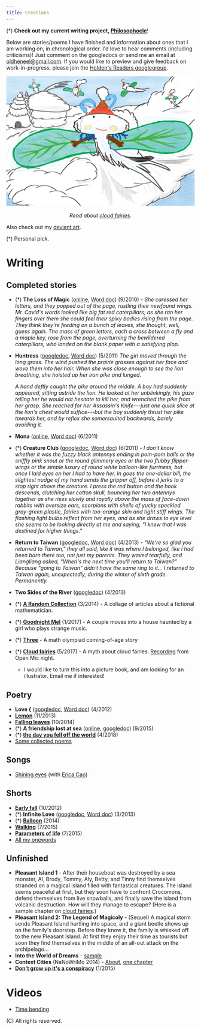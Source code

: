 ```yaml
---
title: Creations
---
```


(\*) **Check out my current writing project, [Philosophocle](http://holdenlee.github.io/philosophocle/)**!

Below are stories/poems I have finished and information about ones that I am working on, in chronological order. I'd love to hear comments (including criticisms)! Just comment on the googledocs or send me an email at [oldheneel@gmail.com](mailto:oldheneel@gmail.com). If you would like to preview and give feedback on work-in-progress, please join the [Holden's Readers googlegroup](https://groups.google.com/forum/#!forum/holden-readers).

<center>
<img src="/images/wifloflos.jpg">

*Read about [cloud fairies](https://docs.google.com/document/d/1sAF1ijUXiyCclrEly-UL9o7leuumVkaXwdeYmrzVv5Q).*
</center>

Also check out my [deviant art](http://holdenlee.deviantart.com/).

(\*) Personal pick.

# Writing

## Completed stories

* (\*) **The Loss of Magic** ([online](https://holdenlee.wordpress.com/2010/09/01/the-loss-of-magic-short-story/), [Word doc](http://holdenlee.github.io/writing/the_loss_of_magic.doc)) (9/2010) - *She caressed her letters, and they popped out of the page, rustling their newfound wings. Mr. Cavid's words looked like big fat red caterpillars; as she ran her fingers over them she could feel their spiky bodies rising from the page. They think they're feeding on a bunch of leaves, she thought, well, guess again. The mass of green letters, each a cross between a fly and a maple key, rose from the page, overturning the bewildered caterpillars, who landed on the blank paper with a satisfying plop.*
*   **Huntress** ([googledoc](https://docs.google.com/document/d/1XgqxqMvOpl_AzV_wLOls5a38C4iIhjtJF8ouqeY7RzM/edit?usp=sharing), [Word doc](http://holdenlee.github.io/writing/huntress.docx)) (5/2011) *The girl moved through the long grass. The wind pushed the prairie grasses against her face and wove them into her hair. When she was close enough to see the lion breathing, she hoisted up her iron pike and lunged.*

    *A hand deftly caught the pike around the middle. A boy had suddenly appeared, sitting astride the lion. He looked at her unblinkingly, his gaze telling her he would not hesitate to kill her, and wrenched the pike from her grasp. She reached for her Assassin's Knife---just one quick slice at the lion's chest would suffice---but the boy suddenly thrust her pike towards her, and by reflex she somersaulted backwards, barely avoiding it.*
* **Mona** ([online](https://holdenlee.wordpress.com/2011/06/04/mona/), [Word doc](http://holdenlee.github.io/writing/mona.doc)) (6/2011)
* (\*) **Creature Club** ([googledoc](https://docs.google.com/document/d/1yPp8A07hiZhR-Q3CbE6jrIpk2KCvc2MgH8-GDRN241M/edit), [Word doc](http://holdenlee.github.io/writing/creature-club.doc)) (6/2011) - *I don't know whether it was the fuzzy black antennys ending in pom-pom balls or the sniffly pink snout or the round glimmery eyes or the two flubby flipper-wings or the simple luxury of round white balloon-like furriness, but once I laid eyes on her I had to have her. In goes the one-dollar bill; the slightest nudge of my hand sends the gripper off, before it jerks to a stop right above the creature. I press the red button and the hook descends, clutching her cotton skull, bouncing her two antennys together as she rises slowly and royally above the mass of face-down rabbits with oversize ears, scorpions with shells of yucky speckled gray-green plastic, fairies with too-orange skin and tight stiff wings. The flashing light bulbs reflect from her eyes, and as she draws to eye level she seems to be looking directly at me and saying, "I knew that I was destined for higher things."*
* **Return to Taiwan** ([googledoc](https://drive.google.com/open?id=1IGDg4XNOCJd3xLftfrouAhJTYisRFaNBJZau0Up9wVc), [Word doc](http://holdenlee.github.io/writing/Return%20to%20Taiwan.docx)) (4/2013) - *"We're so glad you returned to Taiwan," they all said, like it was where I belonged, like I had been born there too, not just my parents. They waved tearfully, and Liangliang asked, "When's the next time you'll return to Taiwan?" Because "going to Taiwan" didn't have the same ring to it... I returned to Taiwan again, unexpectedly, during the winter of sixth grade. Permanently.*
* **Two Sides of the River** ([googledoc](https://drive.google.com/open?id=19ihkgA8G8Mnsz4gFj7nR96-Pf1GJb6ijbxEIXG1zGJQ)) (4/2013)
* (\*) [**A Random Collection**](https://drive.google.com/open?id=18A_6ZOsK3jvo4ILt8zGJZyifIL7g_EBLtpvyGdNwd54) (3/2014) - A collage of articles about a fictional mathematician.
* (\*) [**Goodnight Mel**](https://docs.google.com/document/d/1Pxs_3NstJrN3YwTQBmLDaLNwBJv6FBGzF23zDpFY0UI/edit) (1/2017) - A couple moves into a house haunted by a girl who plays strange music.
* (\*) [**Three**](https://docs.google.com/document/d/1nwi9UP50ZKmY5X9WlpeN7yiVMwpsCm_-wxwFi0_s7eU/edit) - A math olympiad coming-of-age story
* (\*) [**Cloud fairies**](https://docs.google.com/document/d/1sAF1ijUXiyCclrEly-UL9o7leuumVkaXwdeYmrzVv5Q) (5/2017) - A myth about cloud fairies. [Recording](https://soundcloud.com/holden-lee-36529191/cloud-fairies) from Open Mic night.
	* I would like to turn this into a picture book, and am looking for an illustrator. Email me if interested!

## Poetry

* **Love {** ([googledoc](https://docs.google.com/document/d/1N62YvMvUL2u4yS1aAVbpjVkDoXSbbBjVb0vVPHoZUzc/edit?usp=sharing), [Word doc](http://holdenlee.github.io/writing/Love%20{.doc)) (4/2012)
* [**Lemon**](http://www.oneword.com/word/lemon/comment-page-1/#comment-549410) (11/2013)
* [**Falling leaves**](https://holdenlee.wordpress.com/2014/10/20/falling-leaves/) (10/2014)
* (\*) **A friendship lost at sea** ([online](https://holdenlee.wordpress.com/2015/12/30/a-friendship-lost-at-sea/), [googledoc](https://docs.google.com/document/d/1zs3WfQyXXkDucwhVdk_8QZahi2P6H5NRqoPEhl8HNhE/edit)) (9/2015)
* (\*) [**the day you fell off the world**](https://docs.google.com/document/d/1qd6SVrkIdMWJqbkqiDAGS6fWZVODgXqnZ82X5ogJOUk/edit) (4/2018)
* [Some collected poems](https://docs.google.com/document/d/1m2leRmrzOUHUjTx0Vl-L_HFV_biuw6f--TTtX5z2rkc/edit?usp=sharing)

## Songs

* [Shining eyes](https://docs.google.com/document/d/1HqI6eqqZWpt8LqEwF3JdR6nf6DouCuIFkQ8aR7wNUHc/edit) (with [Erica Cao](https://humansinharmony.org/))

## Shorts

* [**Early fall**](https://holdenlee.wordpress.com/2012/09/10/early-fall/) (10/2012)
* (\*) **Infinite Love** ([googledoc](https://drive.google.com/open?id=1J6-zntJcxtQZ-_lh59hnz7Jgp--3p8FsePFXCPEZA74), [Word doc](http://holdenlee.github.io/writing/Infinite%20Love.doc)) (3/2013)
* (\*) [**Balloon**](https://docs.google.com/document/d/1_N4ud2qUfq19Vaf0nU6Us7hIZEr62rGey5i02kC-x60/edit) (2014)
* [**Walking**](https://docs.google.com/document/d/1ZHzAxNyz6ziLAz06C345BCYNBVmVRhCdeDFQDXcHGyY/edit) (7/2015)
* [**Parameters of life**](https://docs.google.com/document/d/1OftJyadVBsXTgPBubrCWKUgBBZEfh5Ntv17Qtc8Yzek/edit) (7/2015)
* [All my onewords](http://www.oneword.com/members/silversheep/)


## Unfinished

* **Pleasant Island 1** - After their houseboat was destroyed by a sea monster, Al, Brody, Tommy, Aly, Betty, and Tinny find themselves stranded on a magical island filled with fantastical creatures. The island seems peaceful at first, but they soon have to confront Crocomons, defend themselves from live snowballs, and finally save the island from volcanic destruction. How will they manage to escape? (Here is a sample chapter on [cloud fairies](https://docs.google.com/document/d/1tDXD1nF9M2cK8uascZlKAdFNIRPiNbEcbqePb8SH7_0/edit?usp=sharing).)
* **Pleasant Island 2: The Legend of Magicoly** - (Sequel) A magical storm sends Pleasant Island hurtling into space, and a giant beetle shows up on the family's doorstep. Before they know it, the family is whisked off to the new Pleasant Island. At first they enjoy their time as tourists but soon they find themselves in the middle of an all-out attack on the archipelago...
* **Into the World of Dreams** - [sample](http://holdenlee.github.io/writing/prologue.docx)
* **Context Cities** (NaNoWriMo 2014) - [About](https://holdenlee.wordpress.com/2014/10/30/i-am-writing-a-novel-in-november/), [one chapter](https://docs.google.com/document/d/14giivbi_sGRjGvQFc45O_SCGsuAIl3_uTZIzPuf7Ai0/edit)
* [**Don't grow up it's a conspiracy**](https://docs.google.com/document/d/1vwAsNirx7HI0GATayO-omJMIIQrKOSHSFO_wnrhKfsU/edit?usp=sharing) (1/2015)

# Videos

+ [Time bending](https://holdenlee.wordpress.com/2014/02/08/time-bending/)

(C) All rights reserved.
